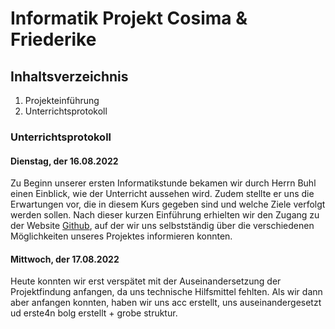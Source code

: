 # Informatik Projekt Cosima & Friederike
## Inhaltsverzeichnis
1. Projekteinführung
2. Unterrichtsprotokoll


### Unterrichtsprotokoll
#### Dienstag, der 16.08.2022
Zu Beginn unserer ersten Informatikstunde bekamen wir durch Herrn Buhl einen Einblick, wie der Unterricht aussehen wird. Zudem stellte er uns die Erwartungen vor, die in diesem Kurs gegeben sind und welche Ziele verfolgt werden sollen. Nach dieser kurzen Einführung erhielten wir den Zugang zu der Website [Github](https://github.com/jbuhl/InformatikUnterricht/blob/master/README.md), auf der wir uns selbstständig über die verschiedenen Möglichkeiten unseres Projektes informieren konnten.
#### Mittwoch, der 17.08.2022
Heute konnten wir erst verspätet mit der Auseinandersetzung der Projektfindung anfangen, da uns technische Hilfsmittel fehlten. Als wir dann aber anfangen konnten, haben wir uns acc erstellt, uns auseinandergesetzt ud erste4n bolg erstellt + grobe struktur.
